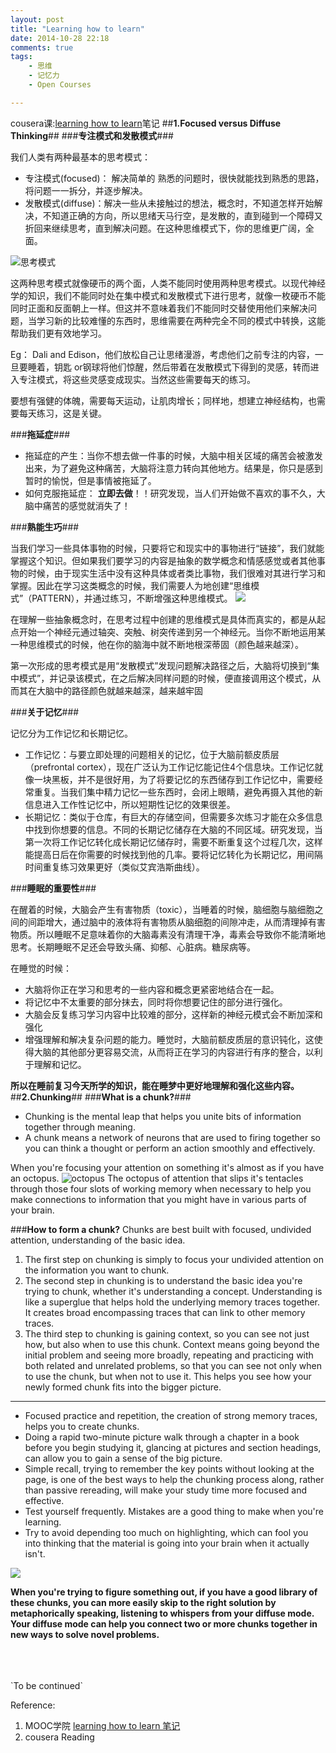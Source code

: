 ```yaml
---
layout: post
title: "Learning how to learn"
date: 2014-10-28 22:18
comments: true
tags: 
	- 思维
	- 记忆力
	- Open Courses

---
```

cousera课:[learning how to learn](https://class.coursera.org/learning-002)笔记
##**1.Focused versus Diffuse Thinking**##
###**专注模式和发散模式**###

我们人类有两种最基本的思考模式：

- 专注模式(focused)： 解决简单的 熟悉的问题时，很快就能找到熟悉的思路，将问题一一拆分，并逐步解决。
- 发散模式(diffuse)：解决一些从未接触过的想法，概念时，不知道怎样开始解决，不知道正确的方向，所以思绪天马行空，是发散的，直到碰到一个障碍又折回来继续思考，直到解决问题。在这种思维模式下，你的思维更广阔，全面。

![思考模式](https://raw.githubusercontent.com/thddaniel/Myblog/master/image/Learning%20How%20to%20Learn/1.jpg)
<!--more-->
这两种思考模式就像硬币的两个面，人类不能同时使用两种思考模式。以现代神经学的知识，我们不能同时处在集中模式和发散模式下进行思考，就像一枚硬币不能同时正面和反面朝上一样。但这并不意味着我们不能同时交替使用他们来解决问题，当学习新的比较难懂的东西时，思维需要在两种完全不同的模式中转换，这能帮助我们更有效地学习。

Eg： Dali and Edison，他们放松自己让思绪漫游，考虑他们之前专注的内容，一旦要睡着，钥匙 or钢球将他们惊醒，然后带着在发散模式下得到的灵感，转而进入专注模式，将这些灵感变成现实。当然这些需要每天的练习。

要想有强健的体魄，需要每天运动，让肌肉增长；同样地，想建立神经结构，也需要每天练习，这是关键。

###**拖延症**###

- 拖延症的产生：当你不想去做一件事的时候，大脑中相关区域的痛苦会被激发出来，为了避免这种痛苦，大脑将注意力转向其他地方。结果是，你只是感到暂时的愉悦，但是事情被拖延了。
- 如何克服拖延症： **立即去做**！！研究发现，当人们开始做不喜欢的事不久，大脑中痛苦的感觉就消失了！

###**熟能生巧**###

当我们学习一些具体事物的时候，只要将它和现实中的事物进行“链接”，我们就能掌握这个知识。但如果我们要学习的内容是抽象的数学概念和情感感觉或者其他事物的时候，由于现实生活中没有这种具体或者类比事物，我们很难对其进行学习和掌握。因此在学习这类概念的时候，我们需要人为地创建“思维模式”（PATTERN），并通过练习，不断增强这种思维模式。
![](https://raw.githubusercontent.com/thddaniel/Myblog/master/image/Learning%20How%20to%20Learn/2.jpg)

在理解一些抽象概念时，在思考过程中创建的思维模式是具体而真实的，都是从起点开始一个神经元通过轴突、突触、树突传递到另一个神经元。当你不断地运用某一种思维模式的时候，他在你的脑海中就不断地根深蒂固（颜色越来越深）。

第一次形成的思考模式是用“发散模式”发现问题解决路径之后，大脑将切换到“集中模式”，并记录该模式，在之后解决同样问题的时候，便直接调用这个模式，从而其在大脑中的路径颜色就越来越深，越来越牢固

###**关于记忆**###

记忆分为工作记忆和长期记忆。

- 工作记忆：与要立即处理的问题相关的记忆，位于大脑前额皮质层（prefrontal cortex），现在广泛认为工作记忆能记住4个信息块。工作记忆就像一块黑板，并不是很好用，为了将要记忆的东西储存到工作记忆中，需要经常重复。当我们集中精力记忆一些东西时，会闭上眼睛，避免再摄入其他的新信息进入工作性记忆中，所以短期性记忆的效果很差。
- 长期记忆：类似于仓库，有巨大的存储空间，但需要多次练习才能在众多信息中找到你想要的信息。不同的长期记忆储存在大脑的不同区域。研究发现，当第一次将工作记忆转化成长期记忆储存时，需要不断重复这个过程几次，这样能提高日后在你需要的时候找到他的几率。要将记忆转化为长期记忆，用间隔时间重复练习效果更好（类似艾宾浩斯曲线）。


###**睡眠的重要性**###

在醒着的时候，大脑会产生有害物质（toxic），当睡着的时候，脑细胞与脑细胞之间的间距增大，通过脑中的液体将有害物质从脑细胞的间隙冲走，从而清理掉有害物质。所以睡眠不足意味着你的大脑毒素没有清理干净，毒素会导致你不能清晰地思考。长期睡眠不足还会导致头痛、抑郁、心脏病。糖尿病等。

在睡觉的时候：

- 大脑将你正在学习和思考的一些内容和概念更紧密地结合在一起。
- 将记忆中不太重要的部分抹去，同时将你想要记住的部分进行强化。
- 大脑会反复练习学习内容中比较难的部分，这样新的神经元模式会不断加深和强化
- 增强理解和解决复杂问题的能力。睡觉时，大脑前额皮质层的意识钝化，这使得大脑的其他部分更容易交流，从而将正在学习的内容进行有序的整合，以利于理解和记忆。

**所以在睡前复习今天所学的知识，能在睡梦中更好地理解和强化这些内容。**
<br>
##**2.Chunking**##
###**What is a chunk?**###
- Chunking is the mental leap that helps you unite bits of information together through meaning.
- A chunk means a network of neurons that are used to firing together so you can think a thought or perform an action smoothly and effectively.

When you're focusing your attention on something it's almost as if you have an octopus.
![octopus](https://raw.githubusercontent.com/thddaniel/Myblog/master/image/Learning%20How%20to%20Learn/3.jpg)
The octopus of attention that slips it's tentacles through those four slots of working memory when necessary to help you make connections to information that you might have in various parts of your brain.


###**How to form a chunk?**
Chunks are best built with focused, undivided attention, understanding of the basic idea.
> 
1. The first step on chunking is simply to focus your undivided attention on the information you want to chunk.
2. The second step in chunking is to understand the basic idea you're trying to chunk, whether it's understanding a concept. Understanding is like a superglue that helps hold the underlying memory traces together. It creates broad encompassing traces that can link to other memory traces.
3. The third step to chunking is gaining context, so you can see not just how, but also when to use this chunk. Context means going beyond the initial problem and seeing more broadly, repeating and practicing with both related and unrelated problems, so that you can see not only when to use the chunk, but when not to use it. This helps you see how your newly formed chunk fits into the bigger picture.

---
- Focused practice and repetition, the creation of strong memory traces, helps you to create chunks.
- Doing a rapid two-minute picture walk through a chapter in a book before you begin studying it, glancing at pictures and section headings, can allow you to gain a sense of the big picture.
- Simple recall, trying to remember the key points without looking at the page, is one of the best ways to help the chunking process along, rather than passive rereading, will make your study time more focused and effective.
- Test yourself frequently. Mistakes are a good thing to make when you're learning.
- Try to avoid depending too much on highlighting, which can fool you into thinking that the material is going into your brain when it actually isn't.

![](https://raw.githubusercontent.com/thddaniel/Myblog/master/image/Learning%20How%20to%20Learn/4.jpg)


**When you're trying to figure something out, if you have a good library of these chunks, you can more easily skip to the right solution by metaphorically speaking, listening to whispers from your diffuse mode. Your diffuse mode can help you connect two or more chunks together in new ways to solve novel problems.**


<br>
<br>
<br>
`To be continued`

Reference:
1. MOOC学院  [learning how to learn 笔记](http://mooc.guokr.com/course/1484/Learning-How-to-Learn--Powerful-mental-tools-to-help-you-master-tough-subjects/note/)
2. cousera Reading